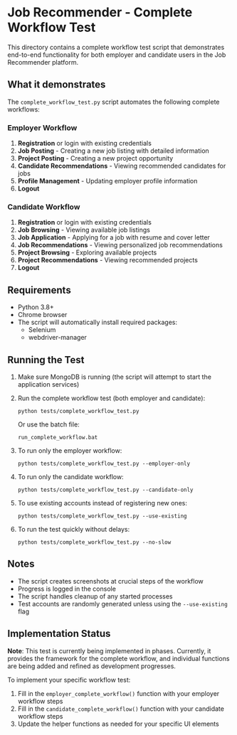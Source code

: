 # Job Recommender - Complete Workflow Test

This directory contains a complete workflow test script that demonstrates end-to-end functionality for both employer and candidate users in the Job Recommender platform.

## What it demonstrates

The `complete_workflow_test.py` script automates the following complete workflows:

### Employer Workflow
1. **Registration** or login with existing credentials
2. **Job Posting** - Creating a new job listing with detailed information
3. **Project Posting** - Creating a new project opportunity
4. **Candidate Recommendations** - Viewing recommended candidates for jobs
5. **Profile Management** - Updating employer profile information
6. **Logout**

### Candidate Workflow
1. **Registration** or login with existing credentials
2. **Job Browsing** - Viewing available job listings
3. **Job Application** - Applying for a job with resume and cover letter
4. **Job Recommendations** - Viewing personalized job recommendations
5. **Project Browsing** - Exploring available projects
6. **Project Recommendations** - Viewing recommended projects
7. **Logout**

## Requirements

- Python 3.8+
- Chrome browser
- The script will automatically install required packages:
  - Selenium
  - webdriver-manager

## Running the Test

1. Make sure MongoDB is running (the script will attempt to start the application services)

2. Run the complete workflow test (both employer and candidate):
   ```
   python tests/complete_workflow_test.py
   ```
   
   Or use the batch file:
   ```
   run_complete_workflow.bat
   ```

3. To run only the employer workflow:
   ```
   python tests/complete_workflow_test.py --employer-only
   ```

4. To run only the candidate workflow:
   ```
   python tests/complete_workflow_test.py --candidate-only
   ```

5. To use existing accounts instead of registering new ones:
   ```
   python tests/complete_workflow_test.py --use-existing
   ```

6. To run the test quickly without delays:
   ```
   python tests/complete_workflow_test.py --no-slow
   ```

## Notes

- The script creates screenshots at crucial steps of the workflow
- Progress is logged in the console
- The script handles cleanup of any started processes
- Test accounts are randomly generated unless using the `--use-existing` flag

## Implementation Status

**Note**: This test is currently being implemented in phases. Currently, it provides the framework for the complete workflow, and individual functions are being added and refined as development progresses.

To implement your specific workflow test:

1. Fill in the `employer_complete_workflow()` function with your employer workflow steps
2. Fill in the `candidate_complete_workflow()` function with your candidate workflow steps
3. Update the helper functions as needed for your specific UI elements 